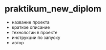 # praktikum_new_diplom
- название проекта
- краткое описание
- технологии в проекте
- инструкции по запуску
- автор